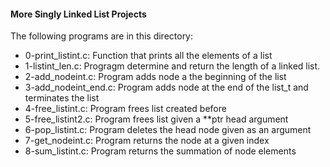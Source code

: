 #### More Singly Linked List Projects
The following programs are in this directory:
* 0-print_listint.c: Function that prints all the elements of a list
* 1-listint_len.c: Progragm determine and return the length of a linked list.
* 2-add_nodeint.c: Program adds node a the beginning of the list
* 3-add_nodeint_end.c: Program adds node at the end of the list_t and terminates the list
* 4-free_listint.c: Program frees list created before
* 5-free_listint2.c: Program frees list given a **ptr head argument
* 6-pop_listint.c: Program deletes the head node given as an argument
* 7-get_nodeint.c: Program returns the node at a given index
* 8-sum_listint.c: Program returns the summation of node elements

